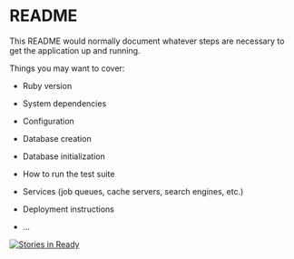 # README

This README would normally document whatever steps are necessary to get the
application up and running.

Things you may want to cover:

* Ruby version

* System dependencies

* Configuration

* Database creation

* Database initialization

* How to run the test suite

* Services (job queues, cache servers, search engines, etc.)

* Deployment instructions

* ...


[![Stories in Ready](https://badge.waffle.io/dorienmc/blogger_tutorial.svg?label=ready&title=Ready)](http://waffle.io/dorienmc/blogger_tutorial)

